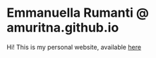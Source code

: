 # Emmanuella Rumanti @ amuritna.github.io
Hi! This is my personal website, available [here](https://amuritna.github.io)
